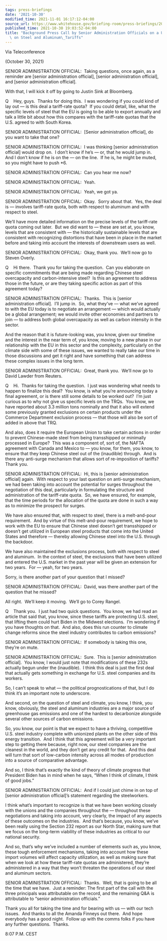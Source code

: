 ```yaml
---
tags: press-briefings
date: '2021-10-30'
modified_time: 2021-11-01 16:17:12-04:00
source_url: https://www.whitehouse.gov/briefing-room/press-briefings/2021/10/30/background-press-call-by-senior-administration-officials-on-a-u-s-eu-agreement-on-steel-and-aluminum-tariffs/
published_time: 2021-10-30 19:03:52-04:00
title: "Background Press Call by Senior Administration Officials on a U.S.-EU Agreement\
  \ on Steel and Aluminum\_Tariffs"
---
```

 
Via Teleconference

(October 30, 2021)

SENIOR ADMINISTRATION OFFICIAL:  Taking questions, once again, as a
reminder are \[senior administration official\], \[senior administration
official\], and \[senior administration official\].

  
With that, I will kick it off by going to Justin Sink at Bloomberg.  
  
Q    Hey, guys.  Thanks for doing this.  I was wondering if you could
kind of lay out — is this deal a tariff-rate quota?  If you could
detail, like, what the specific levels of steel that the EU is going to
be able to export annually and talk a little bit about how this compares
with the tariff-rate quotas that the U.S. agreed to with South Korea.  
  
SENIOR ADMINISTRATION OFFICIAL:  \[Senior administration official\], do
you want to take that one?  
  
SENIOR ADMINISTRATION OFFICIAL:  I was thinking \[senior administration
official\] would drop on.  I don’t know if he’s — or, that he would jump
in.  And I don’t know if he is on the — on the line.  If he is, he might
be muted, so you might have to push \*6.  
  
SENIOR ADMINISTRATION OFFICIAL:  Can you hear me now?  
  
SENIOR ADMINISTRATION OFFICIAL:  Yeah.   
  
SENIOR ADMINISTRATION OFFICIAL:  Yeah, we got ya.  
  
SENIOR ADMINISTRATION OFFICIAL:  Okay.  Sorry about that.  Yes, the deal
is — involves tariff-rate quota, both with respect to aluminum and with
respect to steel. 

We’ll have more detailed information on the precise levels of the
tariff-rate quota coming out later.  But we did want to — these are set
at, you know, levels that are consistent with — the historically
sustainable levels that are consistent with recognizing distortions that
have been in place in the market before and taking into account the
interests of downstream users as well.  
  
SENIOR ADMINISTRATION OFFICIAL:  Okay, thank you.  We’ll now go to
Steven Overly.  
  
Q    Hi there.  Thank you for taking the question.  Can you elaborate on
specific commitments that are being made regarding Chinese steel
overcapacity and carbon-intensive steel?  Is this an agreement to
address those in the future, or are they taking specific action as part
of this agreement today?  
  
SENIOR ADMINISTRATION OFFICIAL:  Thanks.  This is \[senior
administration official\].  I’ll jump in.  So, what they’ve — what we’ve
agreed to with the EU today is to negotiate an arrangement — which would
actually be a global arrangement; we would invite other economies and
partners to join — to address both global overcapacity as well as carbon
intensity in the sector.  
  
And the reason that it is future-looking was, you know, given our
timeline and the interest in the near term of, you know, moving to a new
phase in our relationship with the EU in this sector and the complexity,
particularly on the climate side with some of these issues, we wanted to
really take our time in those discussions and get it right and have
something that can address these complex issues in the long term.  
  
SENIOR ADMINISTRATION OFFICIAL:  Great, thank you.  We’ll now go to
David Lawder from Reuters.

Q    Hi.  Thanks for taking the question.  I just was wondering what
needs to happen to finalize this deal?  You know, is what you’re
announcing today a final agreement, or is there still some details to be
worked out?  I’m just curious as to why not give us specific levels on
the TRQs.  You know, we have reported about 3.3 million tons nominally
and that it also will extend some previously granted exclusions on
certain products under the Commerce Department exclusion process — that
those will also be sort of added in above that TRQ.

And also, does it require the European Union to take certain actions in
order to prevent Chinese-made steel from being transshipped or minimally
processed in Europe?  This was a component of, sort of, the NAFTA
agreement with Canada and Mexico to — you know, for them, you know, to
ensure that they keep Chinese steel out of the (inaudible) through.  And
is there any anti-surge mechanism that allows sort of re-imposition of
tariffs?  Thank you.

SENIOR ADMINISTRATION OFFICIAL:  Hi, this is \[senior administration
official\] again.  With respect to your last question on anti-surge
mechanism, we had been taking into account the potential for surges
throughout the negotiation of this deal, particularly in formulating the
structure and administration of the tariff-rate quota.  So, we have
ensured, for example, that the time periods for the allocation of the
quota are done in such a way as to minimize the prospect for surges. 

We have also ensured that, with respect to steel, there is a
melt-and-pour requirement.  And by virtue of this melt-and-pour
requirement, we hope to work with the EU to ensure that Chinese steel
doesn’t get transshipped or doesn’t get utilized in European steel
products that come into the United States and therefore — thereby
allowing Chinese steel into the U.S. through the backdoor. 

We have also maintained the exclusions process, both with respect to
steel and aluminum.  In the context of steel, the exclusions that have
been utilized and entered the U.S. market in the past year will be given
an extension for two years.  For — yeah, for two years. 

Sorry, is there another part of your question that I missed?

SENIOR ADMINISTRATION OFFICIAL:  David, was there another part of the
question that he missed?

All right.  We’ll keep it moving.  We’ll go to Corey Rangel. 

Q    Thank you.  I just had two quick questions.  You know, we had read
an article that said that, you know, since these tariffs are protecting
U.S. steel, that lifting them could hurt Biden in the Midwest
elections.  I’m wondering if you have thoughts on that.  And also, does
this run counter to climate change reforms since the steel industry
contributes to carbon emissions?

SENIOR ADMINISTRATION OFFICIAL:  If somebody is taking this one, they’re
on mute.

SENIOR ADMINISTRATION OFFICIAL:  Sure.  This is \[senior administration
official\].  You know, I would just note that modifications of these
232s actually begun under the (inaudible).  I think this deal is just
the first deal that actually gets something in exchange for U.S. steel
companies and its workers. 

So, I can’t speak to what — the political prognostications of that, but
I do think it’s an important note to underscore.

And second, on the question of steel and climate, you know, I think, you
know, obviously, the steel and aluminum industries are a major source of
greenhouse gas emissions and one of the hardest to decarbonize alongside
several other sources of carbon emissions. 

So, you know, our point is that we expect to have a thriving,
competitive U.S. steel industry complete with unionized plants on the
other side of this energy transition.  And I think that this agreement
will be a very important step to getting there because, right now, our
steel companies are the cleanest in the world, and they don’t get any
credit for that.  And this deal will turn that sort of low-carbon
intensity across all modes of production into a source of comparative
advantage. 

And so, I think that’s exactly the kind of theory of climate progress
that President Biden has in mind when he says, “When I think of climate,
I think of good jobs.”

SENIOR ADMINISTRATION OFFICIAL:  And if I could just chime in on top of
\[senior administration official\]’s statement regarding the
steelworkers. 

I think what’s important to recognize is that we have been working
closely with the unions and the companies throughout the — throughout
these negotiations and taking into account, very clearly, the impact of
any aspects of these outcomes on the industries.  And that’s because,
you know, we’ve been really using the Section 232 report as our North
Star, making sure that we focus on the long-term viability of these
industries as critical to our national security. 

And so, that’s why we’ve included a number of elements such as, you
know, these tough enforcement mechanisms, taking into account how these
import volumes will affect capacity utilization, as well as making sure
that when we look at how these tariff-rate quotas are administered,
they’re administered in a way that they won’t threaten the operations of
our steel and aluminum sectors.

SENIOR ADMINISTRATION OFFICIAL:  Thanks.  Well, that is going to be all
the time that we have.  Just a reminder: The first part of the call with
the three principals was attributable on the record, and the remaining
Q&A is attributable to “senior administration officials.” 

Thank you all for taking the time and for bearing with us — with our
tech issues.  And thanks to all the Amanda Finneys out there.  And hope
everybody has a good night.  Follow up with the comms folks if you have
any further questions.  Thanks.

8:07 P.M. CEST
